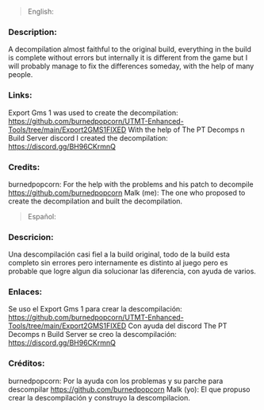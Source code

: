 > English:

### Description:
A decompilation almost faithful to the original build, everything in the build is complete without errors but internally it is different from the game but I will probably manage to fix the differences someday, with the help of many people.

### Links:
Export Gms 1 was used to create the decompilation: https://github.com/burnedpopcorn/UTMT-Enhanced-Tools/tree/main/Export2GMS1FIXED
With the help of The PT Decomps n Build Server discord I created the decompilation: https://discord.gg/BH96CKrmnQ


### Credits:
burnedpopcorn: For the help with the problems and his patch to decompile https://github.com/burnedpopcorn
Malk (me): The one who proposed to create the decompilation and built the decompilation.

> Español:

### Descricion:
Una descompilación casi fiel a la build original, todo de la build esta completo sin errores pero internamente es distinto al juego pero es probable que logre algun dia solucionar las diferencia, con ayuda de varios.

### Enlaces:
Se uso el Export Gms 1 para crear la descompilación: https://github.com/burnedpopcorn/UTMT-Enhanced-Tools/tree/main/Export2GMS1FIXED
Con ayuda del discord The PT Decomps n Build Server se creo la descompilación: https://discord.gg/BH96CKrmnQ


### Créditos:
burnedpopcorn: Por la ayuda con los problemas y su parche para descompilar https://github.com/burnedpopcorn
Malk (yo): El que propuso crear la descompilación y construyo la descompilacion.
